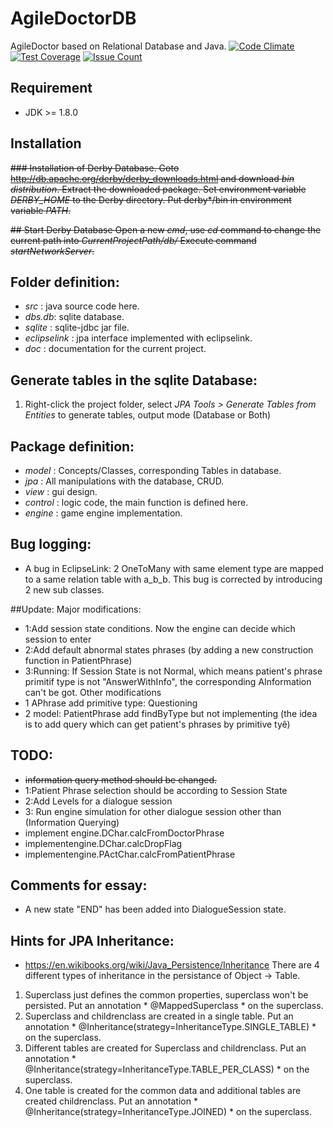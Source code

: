 # AgileDoctorDB
AgileDoctor based on Relational Database and Java.
[![Code Climate](https://codeclimate.com/github/caesarhao/AgileDoctorDB/badges/gpa.svg)](https://codeclimate.com/github/caesarhao/AgileDoctorDB)
[![Test Coverage](https://codeclimate.com/github/caesarhao/AgileDoctorDB/badges/coverage.svg)](https://codeclimate.com/github/caesarhao/AgileDoctorDB/coverage)
[![Issue Count](https://codeclimate.com/github/caesarhao/AgileDoctorDB/badges/issue_count.svg)](https://codeclimate.com/github/caesarhao/AgileDoctorDB)

## Requirement
* JDK >= 1.8.0

## Installation
<del>### Installation of Derby Database.
Goto  http://db.apache.org/derby/derby_downloads.html and download *bin distribution*.
Extract the downloaded package.
Set environment variable *DERBY_HOME* to the Derby directory.
Put derby\*/bin in environment variable *PATH*.</del>

<del>## Start Derby Database
Open a new *cmd*, use *cd* command to change the current path into *CurrentProjectPath/db/* 
Execute command *startNetworkServer*.</del>

## Folder definition:
* *src* : java source code here.
* *dbs.db*: sqlite database.
* *sqlite* : sqlite-jdbc jar file.
* *eclipselink* : jpa interface implemented with eclipselink.
* *doc* : documentation for the current project.

## Generate tables in the sqlite Database:
1. Right-click the project folder, select *JPA Tools > Generate Tables from Entities* to generate tables, output mode (Database or Both)

## Package definition:
* *model* : Concepts/Classes, corresponding Tables in database.
* *jpa* : All manipulations with the database, CRUD.
* *view* : gui design.
* *control* : logic code, the main function is defined here.
* *engine* : game engine implementation.

## Bug logging:
* A bug in EclipseLink: 2 OneToMany with same element type are mapped to a same relation table with a_b_b. This bug is corrected by introducing 2 new sub classes.

##Update:
Major modifications:
* 1:Add session state conditions. Now the engine can decide which session to enter
* 2:Add default abnormal states phrases (by adding a new construction function in PatientPhrase)
* 3:Running: If Session State is not Normal, which means patient's phrase primitif type is not "AnswerWithInfo", the corresponding AInformation can't be got.
Other modifications
* 1 APhrase add primitive type: Questioning
* 2 model: PatientPhrase add findByType  but not implementing (the idea is to add query which can get patient's phrases by primitive tyê)
## TODO:
* <del>information query method should be changed.</del>
* 1:Patient Phrase selection should be according to Session State
* 2:Add Levels for a dialogue session
* 3: Run engine simulation for other dialogue session other than (Information Querying) 
* implement engine.DChar.calcFromDoctorPhrase
* implementengine.DChar.calcDropFlag
* implementengine.PActChar.calcFromPatientPhrase

## Comments for essay:
* A new state "END" has been added into DialogueSession state.

## Hints for JPA Inheritance:
* https://en.wikibooks.org/wiki/Java_Persistence/Inheritance
There are 4 different types of inheritance in the persistance of Object -> Table.
1. Superclass just defines the common properties, superclass won't be persisted. Put an annotation * @MappedSuperclass * on the superclass.
2. Superclass and childrenclass are created in a single table. Put an annotation * @Inheritance(strategy=InheritanceType.SINGLE_TABLE) * on the superclass.
3. Different tables are created for Superclass and childrenclass. Put an annotation * @Inheritance(strategy=InheritanceType.TABLE_PER_CLASS) * on the superclass.
4. One table is created for the common data and additional tables are created childrenclass. Put an annotation * @Inheritance(strategy=InheritanceType.JOINED) * on the superclass.

